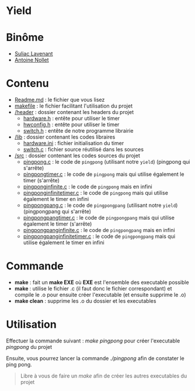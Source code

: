 Yield
===================

# Binôme

* [Suliac Lavenant](mailto:suliac.lavenant.etu@univ-lille.fr)
* [Antoine Nollet](mailto:antoine.nollet.etu@univ-lille.fr)

# Contenu

* [Readme.md](Readme.md) : le fichier que vous lisez
* [makefile](makefile) : le fichier facilitant l'utilisation du projet
* [/header](./header/) : dossier contenant les headers du projet
  * [hardware.h](header/hardware.h) : entête pour utiliser le timer
  * [hwconfig.h](header/hwconfig.h) : entête pour utiliser le timer
  * [switch.h](header/switch.h) : entête de notre programme librairie
* [/lib](./lib/) : dossier contenant les codes libraires
  * [hardware.ini](lib/hardware.ini) : fichier initialisation du timer
  * [switch.c](lib/switch.c) : fichier source réutilisé dans les sources
* [/src](./src/) : dossier contenant les codes sources du projet
  * [pingpong.c](pingpong.c) : le code de `pingpong` (utilisant notre `yield`) (pingpong qui s'arrête)
  * [pingpongtimer.c](pingpongtimer.c) : le code de `pingpong` mais qui utilise également le timer (s'arrête)
  * [pingponginfinite.c](pingponginfinite.c) : le code de `pingpong` mais en infini
  * [pingponginfinitetimer.c](pingponginfinitetimer.c) : le code de `pingpong` mais qui utilise également le timer en infini
  * [pingpongpang.c](pingpongpang.c) : le code de `pingpongpang` (utilisant notre `yield`) (pingpongpang qui s'arrête)
  * [pingpongpangtimer.c](pingpongpangtimer.c) : le code de `pingpongpang` mais qui utilise également le timer (s'arrête)
  * [pingpongpanginfinite.c](pingpongpanginfinite.c) : le code de `pingpongpang` mais en infini
  * [pingpongpanginfinitetimer.c](pingpongpanginfinitetimer.c) : le code de `pingpongpang` mais qui utilise également le timer en infini

# Commande

* **make** : fait un **make EXE** où **EXE** est l'ensemble des executable possible
* **make <param>** : utilise le fichier <param>.c (il faut donc le fichier correspondant) et compile le <param>.o pour ensuite créer l'executable <param> (et ensuite supprime le .o)
* **make clean** : supprime les .o du dossier et les executables

# Utilisation

Effectuer la commande suivant : *make pingpong* pour créer l'executable *pingpong* du projet

Ensuite, vous pourrez lancer la commande *./pingpong* afin de constater le ping pong.

> Libre à vous de faire un *make* afin de créer les autres executables du projet
